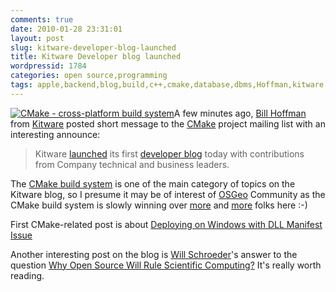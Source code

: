 ```yaml
---
comments: true
date: 2010-01-28 23:31:01
layout: post
slug: kitware-developer-blog-launched
title: Kitware Developer blog launched
wordpressid: 1784
categories: open source,programming
tags: apple,backend,blog,build,c++,cmake,database,dbms,Hoffman,kitware,linux,microsoft,osx,programming,project,soci,windows
---
```


[![CMake - cross-platform build system](/images/logos/cmake-logo.png)](http://www.cmake.org/)A few minutes ago, [Bill Hoffman](http://mateusz.loskot.net/?p=1660) from [Kitware](http://www.kitware.com/) posted short message to the [CMake](http://www.cmake.org) project mailing list with an interesting announce:





> Kitware [launched](http://www.kitware.com/news/home/browse/267) its first [developer blog](http://www.kitware.com/blog/) today with contributions from Company technical and business leaders.





The [CMake build system](http://en.wikipedia.org/wiki/CMake) is one of the main category of topics on the Kitware blog, so I presume it may be of interest of [OSGeo](http://www.osgeo.org) Community as the CMake build system is slowly winning over [more](http://mateusz.loskot.net/category/tools/cmake-tools/) and [more](http://www.qgis.org) folks here :-)





First CMake-related post is about [Deploying on Windows with DLL Manifest Issue](http://www.kitware.com/blog/home/post/4)





Another interesting post on the blog is [Will Schroeder](http://www.kitware.com/company/team/schroeder.html)'s answer to the question [Why Open Source Will Rule Scientific Computing?](http://www.kitware.com/blog/home/post/3) It's really worth reading.
